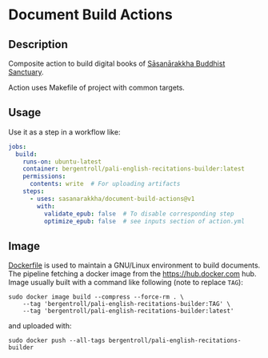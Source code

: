 # Document Build Actions

## Description

Composite action to build digital books of [Sāsanārakkha Buddhist Sanctuary](https://github.com/orgs/sasanarakkha).

Action uses Makefile of project with common targets.


## Usage

Use it as a step in a workflow like:

```yaml
jobs:
  build:
    runs-on: ubuntu-latest
    container: bergentroll/pali-english-recitations-builder:latest
    permissions:
      contents: write  # For uploading artifacts
    steps:
      - uses: sasanarakkha/document-build-actions@v1
        with:
          validate_epub: false  # To disable corresponding step
          optimize_epub: false  # see inputs section of action.yml
```

## Image

[Dockerfile](./Dockerfile) is used to maintain a GNU/Linux environment to build
documents. The pipeline fetching a docker image from the https://hub.docker.com
hub. Image usually built with a command like following (note to replace `TAG`):

```shell
sudo docker image build --compress --force-rm . \
    --tag 'bergentroll/pali-english-recitations-builder:TAG' \
    --tag 'bergentroll/pali-english-recitations-builder:latest'
```

and uploaded with:

```shell
sudo docker push --all-tags bergentroll/pali-english-recitations-builder
```
